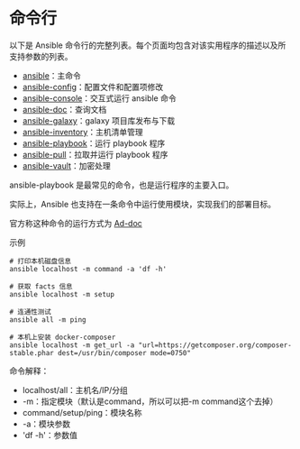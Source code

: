 # 命令行

以下是 Ansible 命令行的完整列表。每个页面均包含对该实用程序的描述以及所支持参数的列表。

- [ansible](https://docs.ansible.com/ansible/latest/cli/ansible.html)：主命令
- [ansible-config](https://docs.ansible.com/ansible/latest/cli/ansible-config.html)：配置文件和配置项修改
- [ansible-console](https://docs.ansible.com/ansible/latest/cli/ansible-console.html)：交互式运行 ansible 命令
- [ansible-doc](https://docs.ansible.com/ansible/latest/cli/ansible-doc.html)：查询文档
- [ansible-galaxy](https://docs.ansible.com/ansible/latest/cli/ansible-galaxy.html)：galaxy 项目库发布与下载
- [ansible-inventory](https://docs.ansible.com/ansible/latest/cli/ansible-inventory.html)：主机清单管理
- [ansible-playbook](https://docs.ansible.com/ansible/latest/cli/ansible-playbook.html)：运行 playbook 程序
- [ansible-pull](https://docs.ansible.com/ansible/latest/cli/ansible-pull.html)：拉取并运行 playbook 程序
- [ansible-vault](https://docs.ansible.com/ansible/latest/cli/ansible-vault.html)：加密处理

ansible-playbook 是最常见的命令，也是运行程序的主要入口。  

实际上，Ansible 也支持在一条命令中运行使用模块，实现我们的部署目标。  

官方称这种命令的运行方式为 [Ad-doc](https://docs.ansible.com/ansible/2.9/user_guide/intro_adhoc.html)

示例  

```
# 打印本机磁盘信息
ansible localhost -m command -a 'df -h'

# 获取 facts 信息
ansible localhost -m setup

# 连通性测试
ansible all -m ping

# 本机上安装 docker-composer
ansible localhost -m get_url -a "url=https://getcomposer.org/composer-stable.phar dest=/usr/bin/composer mode=0750"
```

命令解释：

* localhost/all：主机名/IP/分组
* -m：指定模块（默认是command，所以可以把-m command这个去掉）
* command/setup/ping：模块名称
* -a：模块参数
* 'df -h'：参数值